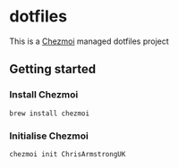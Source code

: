 # dotfiles

This is a [Chezmoi](https://www.chezmoi.io) managed dotfiles project

## Getting started

### Install Chezmoi

```shell
brew install chezmoi
```

### Initialise Chezmoi
```shell
chezmoi init ChrisArmstrongUK
```